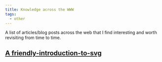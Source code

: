 ```yaml
---
title: Knowledge across the WWW
tags:
  - other
---
```


A list of articles/blog posts across the web that I find interesting and worth revisiting from time to time.

## [A friendly-introduction-to-svg](https://www.joshwcomeau.com/svg/friendly-introduction-to-svg/)
